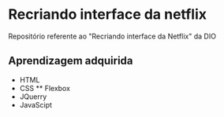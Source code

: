 # Recriando interface da netflix
Repositório referente ao "Recriando interface da Netflix" da DIO
## Aprendizagem adquirida
* HTML
* CSS
** Flexbox
* JQuerry
* JavaScipt
